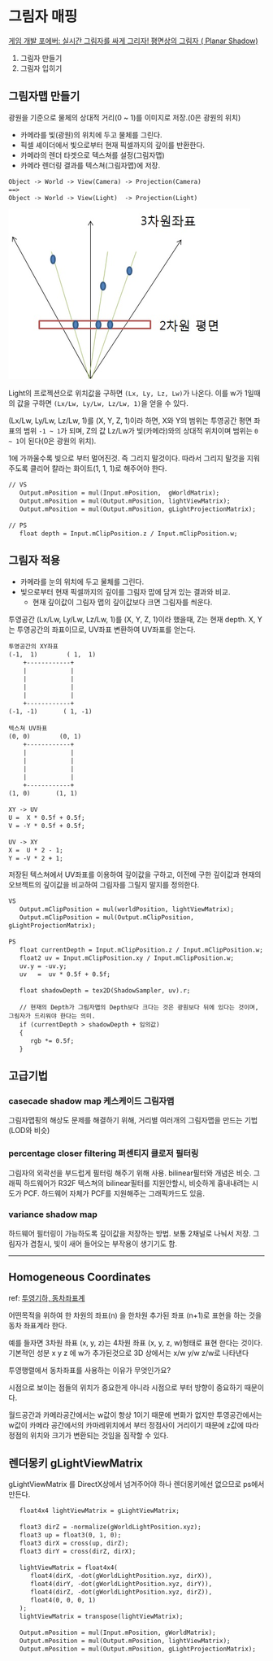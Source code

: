 # 그림자 매핑

[게임 개발 포에버: 실시간 그림자를 싸게 그리자! 평면상의 그림자 ( Planar Shadow)](https://gamedevforever.com/326)

1. 그림자 만들기
2. 그림자 입히기

## 그림자맵 만들기

광원을 기준으로 물체의 상대적 거리(0 ~ 1)를 이미지로 저장.(0은 광원의 위치)

- 카메라를 빛(광원)의 위치에 두고 물체를 그린다.
- 픽셀 셰이더에서 빛으로부터 현재 픽셀까지의 깊이를 반환한다.
- 카메라의 렌더 타겟으로 텍스쳐를 설정(그림자맵)
- 카메라 렌더링 결과를 텍스쳐(그림자맵)에 저장.

``` ref
Object -> World -> View(Camera) -> Projection(Camera)
==>
Object -> World -> View(Light)  -> Projection(Light)
```

![HomogeneousCoordinates](res/HomogeneousCoordinates.jpg)

Light의 프로젝션으로 위치값을 구하면 `(Lx, Ly, Lz, Lw)`가 나온다. 이를 w가 1일때의 값을 구하면 `(Lx/Lw, Ly/Lw, Lz/Lw, 1)`을 얻을 수 있다.

(Lx/Lw, Ly/Lw, Lz/Lw, 1)를 (X, Y, Z, 1)이라 하면, X와 Y의 범위는 투영공간 평면 좌표의 범위 `-1 ~ 1`가 되며, Z의 값 Lz/Lw가 빛(카메라)와의 상대적 위치이며 범위는 `0 ~ 1`이 된다(0은 광원의 위치).

1에 가까울수록 빛으로 부터 멀어진것. 즉 그리지 말것이다. 따라서 그리지 말것을 지워주도록 클리어 칼라는 화이트(1, 1, 1)로 해주어야 한다.

``` shader
// VS
   Output.mPosition = mul(Input.mPosition,  gWorldMatrix);
   Output.mPosition = mul(Output.mPosition, lightViewMatrix);
   Output.mPosition = mul(Output.mPosition, gLightProjectionMatrix);

// PS
   float depth = Input.mClipPosition.z / Input.mClipPosition.w;
```

## 그림자 적용

- 카메라를 눈의 위치에 두고 물체를 그린다.
- 빛으로부터 현재 픽셀까지의 깊이를 그림자 맙에 담겨 있는 결과와 비교.
  - 현재 깊이값이 그림자 맵의 깊이값보다 크면 그림자를 씌운다.

투영공간 (Lx/Lw, Ly/Lw, Lz/Lw, 1)를 (X, Y, Z, 1)이라 했을때, Z는 현재 depth.
X, Y는 투영공간의 좌표이므로, UV좌표 변환하여 UV좌표를 얻는다.

``` ref
투영공간의 XY좌표
(-1,  1)        ( 1,  1)
    +------------+
    |            |
    |            |
    |            |
    |            |
    +------------+
(-1, -1)       ( 1, -1)

텍스쳐 UV좌표
(0, 0)        (0, 1)
    +------------+
    |            |
    |            |
    |            |
    |            |
    +------------+
(1, 0)       (1, 1)

XY -> UV
U =  X * 0.5f + 0.5f;
V = -Y * 0.5f + 0.5f;

UV -> XY
X =  U * 2 - 1;
Y = -V * 2 + 1;
```

저장된 텍스쳐에서 UV좌표를 이용하여 깊이값을 구하고, 이전에 구한 깊이값과 현재의 오브젝트의 깊이값을 비교하여 그림자를 그릴지 말지를 정의한다.

``` shader
VS
   Output.mClipPosition = mul(worldPosition, lightViewMatrix);
   Output.mClipPosition = mul(Output.mClipPosition, gLightProjectionMatrix);

PS
   float currentDepth = Input.mClipPosition.z / Input.mClipPosition.w;
   float2 uv = Input.mClipPosition.xy / Input.mClipPosition.w;
   uv.y = -uv.y;
   uv   =  uv * 0.5f + 0.5f;

   float shadowDepth = tex2D(ShadowSampler, uv).r;

   // 현재의 Depth가 그림자맵의 Depth보다 크다는 것은 광원보다 뒤에 있다는 것이며, 그림자가 드리워야 한다는 의미.
   if (currentDepth > shadowDepth + 임의값)
   {
      rgb *= 0.5f;
   }
```

## 고급기법

### casecade shadow map 케스케이드 그림자맵

그림자맵핑의 해상도 문제를 해결하기 위해, 거리별 여러개의 그림자맵을 만드는 기법(LOD와 비슷)

### percentage closer filtering 퍼센티지 클로저 필터링

그림자의 외곽선을 부드럽게 필터링 해주기 위해 사용. bilinear필터와 개념은 비슷. 그래픽 하드웨어가 R32F 텍스쳐의 bilinear필터를 지원안할시, 비슷하게 흉내내려는 시도가 PCF. 하드웨어 자체가 PCF를 지원해주는 그래픽카드도 있음.

### variance shadow map

하드웨어 필터링이 가능하도록 깊이값을 저장하는 방법. 보통 2채널로 나눠서 저장. 그림자가 겹칠시, 빛이 새어 들어오는 부작용이 생기기도 함.

--------------------------------------------------------------------------------------

## Homogeneous Coordinates

ref: [투영기하, 동차좌표계](https://carstart.tistory.com/180)

어떤목적을 위하여 한 차원의 좌표(n) 을 한차원 추가된 좌표  (n+1)로 표현을 하는 것을 동차 좌표계라 한다.

예를 들자면
3차원 좌표 (x, y, z)는
4차원 좌표 (x, y, z, w)형태로 표현 한다는 것이다.
기본적인 성분 x y z 에 w가 추가된것으로 3D 상에서는 x/w y/w z/w로 나타낸다

투영행렬에서 동차좌표를 사용하는 이유가 무엇인가요?

시점으로 보이는 점들의 위치가 중요한게 아니라 시점으로 부터 방향이 중요하기 때문이다.

월드공간과 카메라공간에서는 w값이 항상 1이기 때문에 변화가 없지만
투영공간에서는 w값이 카메라 공간에서의 카마레위치에서 부터 정점사이 거리이기 때문에 z값에 따라 정점의 위치와 크기가 변환되는 것임을 짐작할 수 있다.

## 렌더몽키 gLightViewMatrix

gLightViewMatrix 를 DirectX상에서 넘겨주어야 하나 렌더몽키에선 없으므로 ps에서 만든다.



``` shader
   float4x4 lightViewMatrix = gLightViewMatrix;

   float3 dirZ = -normalize(gWorldLightPosition.xyz);
   float3 up = float3(0, 1, 0);
   float3 dirX = cross(up, dirZ);
   float3 dirY = cross(dirZ, dirX);

   lightViewMatrix = float4x4(
      float4(dirX, -dot(gWorldLightPosition.xyz, dirX)),
      float4(dirY, -dot(gWorldLightPosition.xyz, dirY)),
      float4(dirZ, -dot(gWorldLightPosition.xyz, dirZ)),
      float4(0, 0, 0, 1)
   );
   lightViewMatrix = transpose(lightViewMatrix);

   Output.mPosition = mul(Input.mPosition, gWorldMatrix);
   Output.mPosition = mul(Output.mPosition, lightViewMatrix);
   Output.mPosition = mul(Output.mPosition, gLightProjectionMatrix);
```
